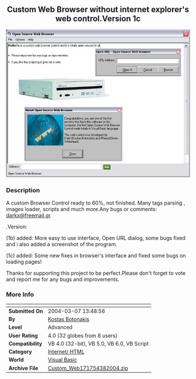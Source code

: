 ﻿<div align="center">

## Custom Web Browser without internet explorer's web control\.Version 1c

<img src="PIC20043765454459.jpg">
</div>

### Description

A custom Browser Control ready to 60%, not finished. Many tags parsing , images loader, scripts and much more.Any bugs or comments: darkx@freemail.gr

.Version:

(1b) added: More easy to use interface, Open URL dialog, some bugs fixed and i also added a screenshot of the program.

(1c) added: Some new fixes in browser's interface and fixed some bugs on loading pages!

Thanks for supporting this project to be perfect.Please don't forget to vote and report me for any bugs and improvements.
 
### More Info
 


<span>             |<span>
---                |---
**Submitted On**   |2004-03-07 13:48:56
**By**             |[Kostas Botonakis](https://github.com/Planet-Source-Code/PSCIndex/blob/master/ByAuthor/kostas-botonakis.md)
**Level**          |Advanced
**User Rating**    |4.0 (32 globes from 8 users)
**Compatibility**  |VB 4\.0 \(32\-bit\), VB 5\.0, VB 6\.0, VB Script
**Category**       |[Internet/ HTML](https://github.com/Planet-Source-Code/PSCIndex/blob/master/ByCategory/internet-html__1-34.md)
**World**          |[Visual Basic](https://github.com/Planet-Source-Code/PSCIndex/blob/master/ByWorld/visual-basic.md)
**Archive File**   |[Custom\_Web171754382004\.zip](https://github.com/Planet-Source-Code/kostas-botonakis-custom-web-browser-without-internet-explorer-s-web-control-version-1c__1-52167/archive/master.zip)








